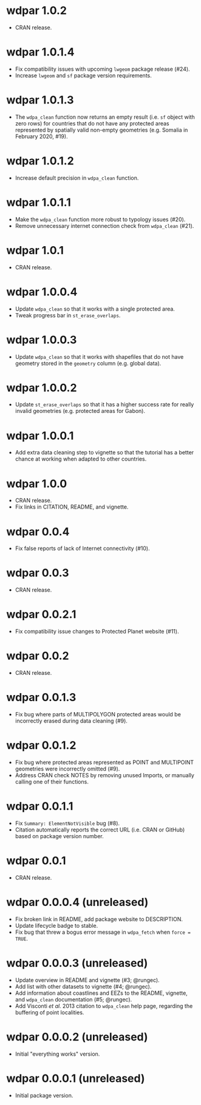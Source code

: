 # wdpar 1.0.2

- CRAN release.

# wdpar 1.0.1.4

- Fix compatibility issues with upcoming `lwgeom` package release (#24).
- Increase `lwgeom` and `sf` package version requirements.

# wdpar 1.0.1.3

- The `wdpa_clean` function now returns an empty result (i.e. `sf` object with
  zero rows) for countries that do not have any protected areas represented by
  spatially valid non-empty geometries (e.g. Somalia in February 2020, #19).

# wdpar 1.0.1.2

- Increase default precision in `wdpa_clean` function.

# wdpar 1.0.1.1

- Make the `wdpa_clean` function more robust to typology issues (#20).
- Remove unnecessary internet connection check from `wdpa_clean` (#21).

# wdpar 1.0.1

- CRAN release.

# wdpar 1.0.0.4

- Update `wdpa_clean` so that it works with a single protected area.
- Tweak progress bar in `st_erase_overlaps`.

# wdpar 1.0.0.3

- Update `wdpa_clean` so that it works with shapefiles that do not have geometry
  stored in the `geometry` column (e.g. global data).

# wdpar 1.0.0.2

- Update `st_erase_overlaps` so that it has a higher success rate for
  really invalid geometries (e.g. protected areas for Gabon).

# wdpar 1.0.0.1

- Add extra data cleaning step to vignette so that the tutorial has a better
  chance at working when adapted to other countries.

# wdpar 1.0.0

- CRAN release.
- Fix links in CITATION, README, and vignette.

# wdpar 0.0.4

- Fix false reports of lack of Internet connectivity (#10).

# wdpar 0.0.3

- CRAN release.

# wdpar 0.0.2.1

- Fix compatibility issue changes to Protected Planet website (#11).

# wdpar 0.0.2

- CRAN release.

# wdpar 0.0.1.3

- Fix bug where parts of MULTIPOLYGON protected areas would be incorrectly
  erased during data cleaning (#9).

# wdpar 0.0.1.2

- Fix bug where protected areas represented as POINT and MULTIPOINT geometries
  were incorrectly omitted (#9).
- Address CRAN check NOTES by removing unused Imports, or manually calling one
  of their functions.

# wdpar 0.0.1.1

- Fix `Summary: ElementNotVisible` bug (#8).
- Citation automatically reports the correct URL (i.e. CRAN or GitHub) based on
  package version number.

# wdpar 0.0.1

- CRAN release.

# wdpar 0.0.0.4 (unreleased)

- Fix broken link in README, add package website to DESCRIPTION.
- Update lifecycle badge to stable.
- Fix bug that threw a bogus error message in `wdpa_fetch` when `force = TRUE`.

# wdpar 0.0.0.3 (unreleased)

- Update overview in README and vignette (#3; @rungec).
- Add list with other datasets to vignette (#4; @rungec).
- Add information about coastlines and EEZs to the README, vignette, and `wdpa_clean` documentation (#5; @rungec).
- Add Visconti _et al._ 2013 citation to `wdpa_clean` help page, regarding the
  buffering of point localities.

# wdpar 0.0.0.2 (unreleased)

- Initial "everything works" version.

# wdpar 0.0.0.1 (unreleased)

- Initial package version.
